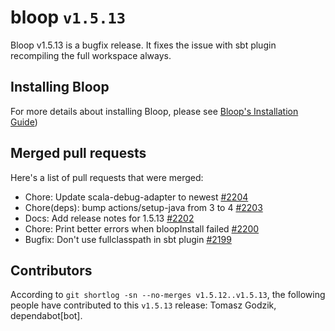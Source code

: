 # bloop `v1.5.13`

Bloop v1.5.13 is a bugfix release. It fixes the issue with sbt plugin
recompiling the full workspace always.

## Installing Bloop

For more details about installing Bloop, please see
[Bloop's Installation Guide](https://scalacenter.github.io/bloop/setup))

## Merged pull requests

Here's a list of pull requests that were merged:

- Chore: Update scala-debug-adapter to newest [#2204]
- Chore(deps): bump actions/setup-java from 3 to 4 [#2203]
- Docs: Add release notes for 1.5.13 [#2202]
- Chore: Print better errors when bloopInstall failed [#2200]
- Bugfix: Don't use fullclasspath in sbt plugin [#2199]

[#2204]: https://github.com/scalacenter/bloop/pull/2204
[#2203]: https://github.com/scalacenter/bloop/pull/2203
[#2202]: https://github.com/scalacenter/bloop/pull/2202
[#2200]: https://github.com/scalacenter/bloop/pull/2200
[#2199]: https://github.com/scalacenter/bloop/pull/2199

## Contributors

According to `git shortlog -sn --no-merges v1.5.12..v1.5.13`, the following
people have contributed to this `v1.5.13` release: Tomasz Godzik,
dependabot[bot].
